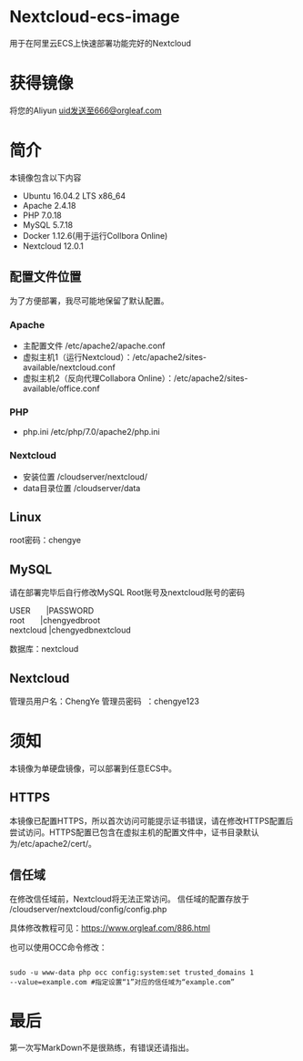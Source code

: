 # Nextcloud-ecs-image #
用于在阿里云ECS上快速部署功能完好的Nextcloud

# 获得镜像 #
将您的Aliyun uid发送至666@orgleaf.com

# 简介 #

本镜像包含以下内容
* Ubuntu 16.04.2 LTS x86_64
* Apache 2.4.18
* PHP 7.0.18
* MySQL 5.7.18
* Docker 1.12.6(用于运行Collbora Online)
* Nextcloud 12.0.1

## 配置文件位置 ##
为了方便部署，我尽可能地保留了默认配置。
### Apache ###
* 主配置文件 /etc/apache2/apache.conf
* 虚拟主机1（运行Nextcloud）：/etc/apache2/sites-available/nextcloud.conf
* 虚拟主机2（反向代理Collabora Online）：/etc/apache2/sites-available/office.conf
### PHP ###
* php.ini /etc/php/7.0/apache2/php.ini
### Nextcloud ###
* 安装位置 /cloudserver/nextcloud/
* data目录位置 /cloudserver/data

## Linux ##
root密码：chengye

## MySQL ##
请在部署完毕后自行修改MySQL Root账号及nextcloud账号的密码

USER       |PASSWORD<br />
root       |chengyedbroot<br />
nextcloud  |chengyedbnextcloud<br />

数据库：nextcloud

## Nextcloud ##
管理员用户名：ChengYe
管理员密码  ：chengye123

# 须知 #
本镜像为单硬盘镜像，可以部署到任意ECS中。
## HTTPS ##
本镜像已配置HTTPS，所以首次访问可能提示证书错误，请在修改HTTPS配置后尝试访问。HTTPS配置已包含在虚拟主机的配置文件中，证书目录默认为/etc/apache2/cert/。
## 信任域 ##
在修改信任域前，Nextcloud将无法正常访问。
信任域的配置存放于 /cloudserver/nextcloud/config/config.php

具体修改教程可见：<https://www.orgleaf.com/886.html>

也可以使用OCC命令修改：
<pre><code>
sudo -u www-data php occ config:system:set trusted_domains 1
--value=example.com #指定设置“1”对应的信任域为“example.com”
</code></pre>

# 最后 #
第一次写MarkDown不是很熟练，有错误还请指出。
